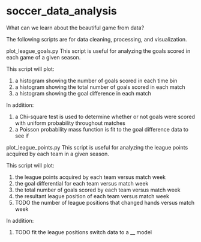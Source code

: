 # soccer_data_analysis
What can we learn about the beautiful game from data?

The following scripts are for data cleaning, processing, and visualization.

plot_league_goals.py
This script is useful for analyzing the goals scored in each game of a given season.

This script will plot:
1) a histogram showing the number of goals scored in each time bin
2) a histogram showing the total number of goals scored in each match
3) a histogram showing the goal difference in each match

In addition:
1) a Chi-square test is used to determine whether or not goals were scored with uniform probability throughout matches
2) a Poisson probability mass function is fit to the goal difference data to see if

plot_league_points.py
This script is useful for analyzing the league points acquired by each team in a given season.

This script will plot:
1) the league points acquired by each team versus match week
2) the goal differential for each team versus match week
3) the total number of goals scored by each team versus match week
4) the resultant league position of each team versus match week
5) TODO the number of league positions that changed hands versus match week

In addition:
1) TODO fit the league positions switch data to a __ model
